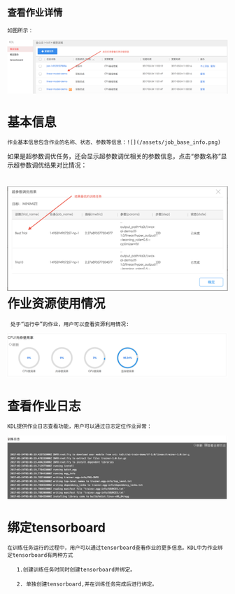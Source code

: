 ## 查看作业详情

```
如图所示：
```

![](/assets/job_list.png)

# 基本信息

```
作业基本信息包含作业的名称、状态、参数等信息：![](/assets/job_base_info.png)
```

如果是超参数调优任务，还会显示超参数调优相关的参数信息，点击“参数名称”显示超参数调优结果对比情况：

# ![](/assets/hyper_result.png)作业资源使用情况

```
 处于“运行中”的作业，用户可以查看资源利用情况:
```

![](/assets/job_metrics.png)

# 查看作业日志

    KDL提供作业日志查看功能，用户可以通过日志定位作业异常：

![](/assets/job_log.png)

# 绑定tensorboard

    在训练任务运行的过程中，用户可以通过tensorboard查看作业的更多信息。KDL中为作业绑定tensorboard有两种方式

       1.创建训练任务时同时创建tensorboard并绑定。

       2. 单独创建tensorboard,并在训练任务完成后进行绑定。



